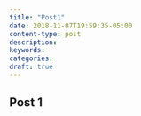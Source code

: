```yaml
---
title: "Post1"
date: 2018-11-07T19:59:35-05:00
content-type: post
description:
keywords:
categories:
draft: true
---
```

[comment]: # ( Post include personal views, articles, tutorials. )

## Post 1
